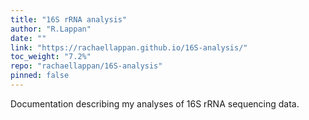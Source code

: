 ```yaml
---
title: "16S rRNA analysis"
author: "R.Lappan"
date: ""
link: "https://rachaellappan.github.io/16S-analysis/"
toc_weight: "7.2%"
repo: "rachaellappan/16S-analysis"
pinned: false
---
```


Documentation describing my analyses of 16S rRNA sequencing data.
